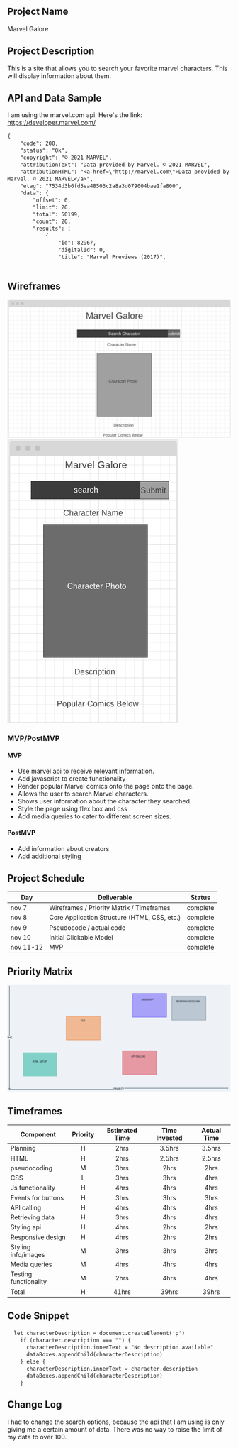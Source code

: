 
## Project Name

Marvel Galore

## Project Description

This is a site that allows you to search your favorite marvel characters. This will display information about them.

## API and Data Sample

I am using the marvel.com api. Here's the link: https://developer.marvel.com/

```
{
    "code": 200,
    "status": "Ok",
    "copyright": "© 2021 MARVEL",
    "attributionText": "Data provided by Marvel. © 2021 MARVEL",
    "attributionHTML": "<a href=\"http://marvel.com\">Data provided by Marvel. © 2021 MARVEL</a>",
    "etag": "7534d3b6fd5ea48503c2a8a3d079004bae1fa800",
    "data": {
        "offset": 0,
        "limit": 20,
        "total": 50199,
        "count": 20,
        "results": [
            {
                "id": 82967,
                "digitalId": 0,
                "title": "Marvel Previews (2017)",
               
```

## Wireframes

<img src="finishedwireframes.png" alt='wireframes'>
<img src="finishedwireframes1.png" alt="wireframes1">

### MVP/PostMVP


#### MVP 
<!-- *These are examples only. Replace with your own MVP features.* -->
- Use marvel api to receive relevant information.
- Add javascript to create functionality
- Render popular Marvel comics onto the page onto the page.
- Allows the user to search Marvel characters.
- Shows user information about the character they searched.
- Style the page using flex box and css
- Add media queries to cater to different screen sizes.


#### PostMVP  
<!-- *These are examples only. Replace with your own Post-MVP features.* -->
- Add information about creators
- Add additional styling

## Project Schedule

<!-- This schedule will be used to keep track of your progress throughout the week and align with our expectations.  

You are **responsible** for scheduling time with your squad to seek approval for each deliverable by the end of the corresponding day, excluding `Saturday` and `Sunday`. -->
|  Day | Deliverable | Status
|---|---| ---|
|nov 7| Wireframes / Priority Matrix / Timeframes | complete
|nov 8| Core Application Structure (HTML, CSS, etc.) | complete
|nov 9| Pseudocode / actual code | complete
|nov 10| Initial Clickable Model  | complete
|nov 11-12| MVP | complete


## Priority Matrix

<!-- Include a full list of features that have been prioritized based on the `Time and Importance` Matrix.  Link this image in a similar manner to your wireframes -->

<img src="Priority matrix.png" alt="priority matrix">


## Timeframes
<!-- Tell us how long you anticipate spending on each area of development. Be sure to consider how many hours a day you plan to be coding and how many days you have available until presentation day. -->


| Component | Priority | Estimated Time | Time Invested | Actual Time |
| --- | :---: |  :---: | :---: | :---: |
| Planning | H | 2hrs| 3.5hrs | 3.5hrs |
| HTML | H | 2hrs| 2.5hrs | 2.5hrs |
| pseudocoding | M | 3hrs| 2hrs| 2hrs|
| CSS | L | 3hrs | 3hrs | 4hrs|
| Js functionality | H | 4hrs | 4hrs | 4hrs |
| Events for buttons | H | 3hrs | 3hrs | 3hrs
| API calling | H | 4hrs | 4hrs | 4hrs |
| Retrieving data | H | 3hrs | 4hrs | 4hrs|
| Styling api | H | 4hrs | 2hrs | 2hrs |
| Responsive design | H | 4hrs | 2hrs | 2hrs
| Styling info/images | M | 3hrs | 3hrs | 3hrs
| Media queries | M | 4hrs | 4hrs | 4hrs |
| Testing functionality | M | 2hrs | 4hrs | 4hrs |
| Total | H | 41hrs| 39hrs | 39hrs |

## Code Snippet

<!-- Use this section to include a brief code snippet of functionality that you are proud of and a brief description.   -->
```
  let characterDescription = document.createElement('p')
    if (character.description === "") {
      characterDescription.innerText = "No description available"
      dataBoxes.appendChild(characterDescription)
    } else {
      characterDescription.innerText = character.description
      dataBoxes.appendChild(characterDescription)
    }
```

## Change Log
 I had to change the search options, because the api that I am using is only giving me a certain amount of data. There was no way to raise the limit of my data to over 100.